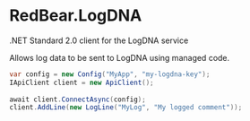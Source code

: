 # RedBear.LogDNA
.NET Standard 2.0 client for the LogDNA service

Allows log data to be sent to LogDNA using managed code.

```c#
var config = new Config("MyApp", "my-logdna-key");
IApiClient client = new ApiClient();
            
await client.ConnectAsync(config);
client.AddLine(new LogLine("MyLog", "My logged comment"));
```
